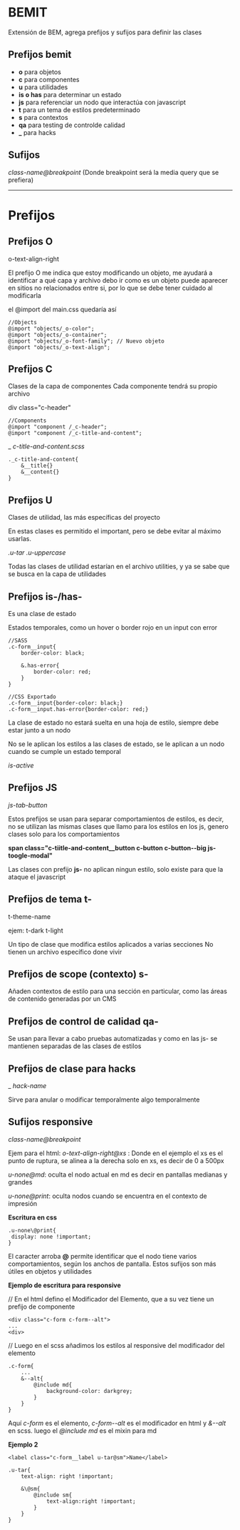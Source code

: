# BEMIT
Extensión de BEM, agrega prefijos y sufijos para definir las clases

##  Prefijos bemit

- **o** para objetos
- **c** para componentes
- **u** para utilidades
- **is o has** para determinar un estado
- **js** para referenciar un nodo que interactúa con javascript
- **t** para un tema de estilos predeterminado
- **s** para contextos 
- **qa** para testing de controlde calidad
- **_** para hacks

##  Sufijos

_class-name@breakpoint_
(Donde breakpoint será la media query que se prefiera)

------------------------------------------
# Prefijos


## Prefijos O

o-text-align-right

El prefijo O me indica que estoy modificando un objeto, me ayudará a identificar a qué capa y archivo debo ir
como es un objeto puede aparecer en sitios no relacionados entre si, por lo que se debe tener cuidado al modificarla

el @import del main.css quedaría así

~~~
//Objects
@import "objects/_o-color";
@import "objects/_o-container";
@import "objects/_o-font-family"; // Nuevo objeto
@import "objects/_o-text-align";
~~~

## Prefijos C
Clases de la capa de componentes
Cada componente tendrá su propio archivo

div class="c-header"

~~~
//Components
@import "component /_c-header";
@import "component /_c-title-and-content";
~~~

_ _c-title-and-content.scss_

~~~
._c-title-and-content{
    &__title{}
    &__content{}
}
~~~

## Prefijos U

Clases de utilidad, las más específicas del proyecto

En estas clases es permitido el important, pero se debe evitar al máximo usarlas.

_.u-tar_
_.u-uppercase_

Todas las clases de utilidad estarían en el archivo utilities, y ya se sabe que se busca en la capa de utilidades

## Prefijos is-/has-

Es una clase de estado

Estados temporales, como un hover o border rojo en un input con error

~~~
//SASS
.c-form__input{
    border-color: black;

    &.has-error{
        border-color: red;
    }
}

//CSS Exportado
.c-form__input{border-color: black;}
.c-form__input.has-error{border-color: red;}
~~~

La clase de estado no estará suelta en una hoja de estilo, siempre debe estar junto a un nodo

No se le aplican los estilos a las clases de estado, se le aplican a un nodo cuando se cumple un estado temporal

_is-active_

## Prefijos JS

_js-tab-button_

Estos prefijos se usan para separar comportamientos de estilos, es decir, no se utilizan las mismas clases que llamo para los estilos en los js, genero clases solo para los comportamientos

**span class="c-tiitle-and-content__button c-button c-button--big js-toogle-modal"**

Las clases con prefijo **js-** no aplican ningun estilo, solo existe para que la ataque el javascript

## Prefijos de tema t-

t-theme-name

ejem:
t-dark
t-light

Un tipo de clase que modifica estilos aplicados a varias secciones
No tienen un archivo específico done vivir

## Prefijos de scope (contexto) s-
Añaden contextos de estilo para una sección en particular, como las áreas de contenido generadas por un CMS

## Prefijos de control de calidad qa-

Se usan para llevar a cabo pruebas automatizadas y como en las js- se mantienen separadas de las clases de estilos

## Prefijos de clase para hacks

_ _hack-name_

Sirve para anular o modificar temporalmente algo temporalmente

## Sufijos responsive

_class-name@breakpoint_

Ejem para el html:
_o-text-align-right@xs_ : Donde en el ejemplo el xs es el punto de ruptura, se alinea a la derecha solo en xs, es decir de 0 a 500px

_u-none@md_: oculta el nodo actual en md es decir en pantallas medianas y grandes

_u-none@print_: oculta nodos cuando se encuentra en el contexto de impresión 

**Escritura en css**

~~~
.u-none\@print{
 display: none !important;
}
~~~

El caracter arroba **@** permite identificar que el nodo tiene varios comportamientos, según los anchos de pantalla. Estos sufijos son más útiles en objetos y utilidades

**Ejemplo de escritura para responsive**

// En el html defino el Modificador del Elemento, que a su vez tiene un prefijo de componente
~~~
<div class="c-form c-form--alt">
...
<div>
~~~

// Luego en el scss añadimos los estilos al responsive del modificador del elemento
~~~
.c-form{
    ...
    &--alt{
        @include md{
            background-color: darkgrey;
        }
    }
}
~~~
Aquí _c-form_ es el elemento, _c-form--alt_ es el modificador en html y _&--alt_ en scss. luego el _@include md_ es el mixin para md

**Ejemplo 2**
~~~
<label class="c-form__label u-tar@sm">Name</label>
~~~

~~~
.u-tar{
    text-align: right !important;
    
    &\@sm{
        @include sm{
            text-align:right !important;
        }
    }
}
~~~
